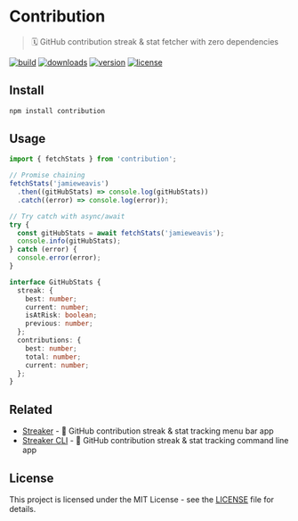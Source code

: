 # Contribution

> 🗓 GitHub contribution streak & stat fetcher with zero dependencies

[![build](https://github.com/jamieweavis/contribution/workflows/build/badge.svg)](https://github.com/jamieweavis/contribution/actions/workflows/build.yml)
[![downloads](https://img.shields.io/npm/dt/contribution.svg)](https://npmjs.com/package/contribution)
[![version](https://img.shields.io/npm/v/contribution.svg)](https://github.com/jamieweavis/contribution/releases)
[![license](https://img.shields.io/badge/license-MIT-blue.svg)](https://github.com/jamieweavis/contribution/blob/main/LICENSE)

## Install

```sh
npm install contribution
```

## Usage

```javascript
import { fetchStats } from 'contribution';

// Promise chaining
fetchStats('jamieweavis')
  .then((gitHubStats) => console.log(gitHubStats))
  .catch((error) => console.log(error));

// Try catch with async/await
try {
  const gitHubStats = await fetchStats('jamieweavis');
  console.info(gitHubStats);
} catch (error) {
  console.error(error);
}
```

```typescript
interface GitHubStats {
  streak: {
    best: number;
    current: number;
    isAtRisk: boolean;
    previous: number;
  };
  contributions: {
    best: number;
    total: number;
    current: number;
  };
}
```

## Related

- [Streaker](https://github.com/jamieweavis/streaker) - 🐙 GitHub contribution streak & stat tracking menu bar app
- [Streaker CLI](https://github.com/jamieweavis/streaker-cli) - 🐙 GitHub contribution streak & stat tracking command line app

## License

This project is licensed under the MIT License - see the [LICENSE](LICENSE) file for details.
